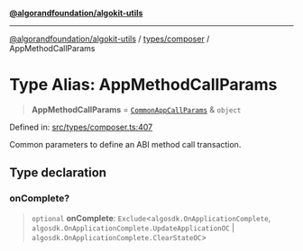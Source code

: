 [**@algorandfoundation/algokit-utils**](../../../README.md)

***

[@algorandfoundation/algokit-utils](../../../README.md) / [types/composer](../README.md) / AppMethodCallParams

# Type Alias: AppMethodCallParams

> **AppMethodCallParams** = [`CommonAppCallParams`](CommonAppCallParams.md) & `object`

Defined in: [src/types/composer.ts:407](https://github.com/algorandfoundation/algokit-utils-ts/blob/main/src/types/composer.ts#L407)

Common parameters to define an ABI method call transaction.

## Type declaration

### onComplete?

> `optional` **onComplete**: `Exclude`\<`algosdk.OnApplicationComplete`, `algosdk.OnApplicationComplete.UpdateApplicationOC` \| `algosdk.OnApplicationComplete.ClearStateOC`\>
